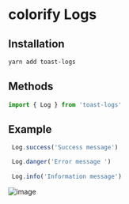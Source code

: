 # colorify Logs


## Installation

```bash
yarn add toast-logs
```


## Methods

```js
import { Log } from 'toast-logs'
```

## Example

```js
 Log.success('Success message')

 Log.danger('Error message ')
 
 Log.info('Information message')
```

![image](https://github.com/kishandaka/colorify-logs/assets/76587774/e149c53f-cfbe-4824-97a9-faf5e19013b7)



<!-- https://www.youtube.com/watch?v=Tmnv3g3cy-w&ab_channel=Coder%27sGyan  ## refrance link --> 
